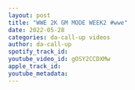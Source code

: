 ```yaml
---
layout: post
title: "WWE 2K GM MODE WEEK2 #wwe"
date: 2022-05-28
categories: da-call-up videos
author: da-call-up
spotify_track_id: 
youtube_video_id: gOSY2CCDXMw
apple_track_id: 
youtube_metadata: 
---
```

